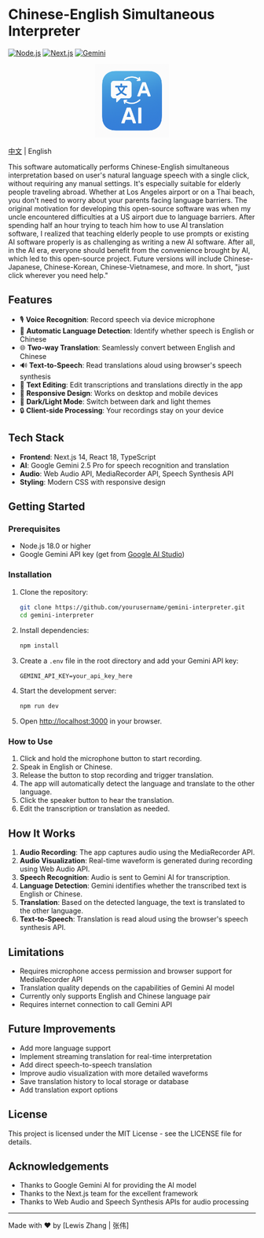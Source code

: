 # Chinese-English Simultaneous Interpreter

[![Node.js](https://img.shields.io/badge/Node.js-v18.0%2B-brightgreen)](https://nodejs.org/)
[![Next.js](https://img.shields.io/badge/Next.js-v14-black)](https://nextjs.org/)
[![Gemini](https://img.shields.io/badge/Gemini-2.5%20Pro-blue)](https://ai.google.dev/)

<p align="center">
  <img src="./public/icon-192x192.png" alt="Chinese-English Interpreter Icon" width="150">
</p>

[中文](README.zh.md) | English

This software automatically performs Chinese-English simultaneous interpretation based on user's natural language speech with a single click, without requiring any manual settings. It's especially suitable for elderly people traveling abroad. Whether at Los Angeles airport or on a Thai beach, you don't need to worry about your parents facing language barriers. The original motivation for developing this open-source software was when my uncle encountered difficulties at a US airport due to language barriers. After spending half an hour trying to teach him how to use AI translation software, I realized that teaching elderly people to use prompts or existing AI software properly is as challenging as writing a new AI software. After all, in the AI era, everyone should benefit from the convenience brought by AI, which led to this open-source project. Future versions will include Chinese-Japanese, Chinese-Korean, Chinese-Vietnamese, and more. In short, "just click wherever you need help."

## Features

- 🎙️ **Voice Recognition**: Record speech via device microphone
- 🔄 **Automatic Language Detection**: Identify whether speech is English or Chinese
- 🌐 **Two-way Translation**: Seamlessly convert between English and Chinese
- 🔊 **Text-to-Speech**: Read translations aloud using browser's speech synthesis
- 📝 **Text Editing**: Edit transcriptions and translations directly in the app
- 📱 **Responsive Design**: Works on desktop and mobile devices
- 🌙 **Dark/Light Mode**: Switch between dark and light themes
- 🔒 **Client-side Processing**: Your recordings stay on your device

## Tech Stack

- **Frontend**: Next.js 14, React 18, TypeScript
- **AI**: Google Gemini 2.5 Pro for speech recognition and translation
- **Audio**: Web Audio API, MediaRecorder API, Speech Synthesis API
- **Styling**: Modern CSS with responsive design

## Getting Started

### Prerequisites

- Node.js 18.0 or higher
- Google Gemini API key (get from [Google AI Studio](https://aistudio.google.com/))

### Installation

1. Clone the repository:
   ```bash
   git clone https://github.com/yourusername/gemini-interpreter.git
   cd gemini-interpreter
   ```

2. Install dependencies:
   ```bash
   npm install
   ```

3. Create a `.env` file in the root directory and add your Gemini API key:
   ```
   GEMINI_API_KEY=your_api_key_here
   ```

4. Start the development server:
   ```bash
   npm run dev
   ```

5. Open [http://localhost:3000](http://localhost:3000) in your browser.

### How to Use

1. Click and hold the microphone button to start recording.
2. Speak in English or Chinese.
3. Release the button to stop recording and trigger translation.
4. The app will automatically detect the language and translate to the other language.
5. Click the speaker button to hear the translation.
6. Edit the transcription or translation as needed.

## How It Works

1. **Audio Recording**: The app captures audio using the MediaRecorder API.
2. **Audio Visualization**: Real-time waveform is generated during recording using Web Audio API.
3. **Speech Recognition**: Audio is sent to Gemini AI for transcription.
4. **Language Detection**: Gemini identifies whether the transcribed text is English or Chinese.
5. **Translation**: Based on the detected language, the text is translated to the other language.
6. **Text-to-Speech**: Translation is read aloud using the browser's speech synthesis API.


## Limitations

- Requires microphone access permission and browser support for MediaRecorder API
- Translation quality depends on the capabilities of Gemini AI model
- Currently only supports English and Chinese language pair
- Requires internet connection to call Gemini API

## Future Improvements

- Add more language support
- Implement streaming translation for real-time interpretation
- Add direct speech-to-speech translation
- Improve audio visualization with more detailed waveforms
- Save translation history to local storage or database
- Add translation export options

## License

This project is licensed under the MIT License - see the LICENSE file for details.

## Acknowledgements

- Thanks to Google Gemini AI for providing the AI model
- Thanks to the Next.js team for the excellent framework
- Thanks to Web Audio and Speech Synthesis APIs for audio processing

---

Made with ❤️ by [Lewis Zhang | 张伟]
